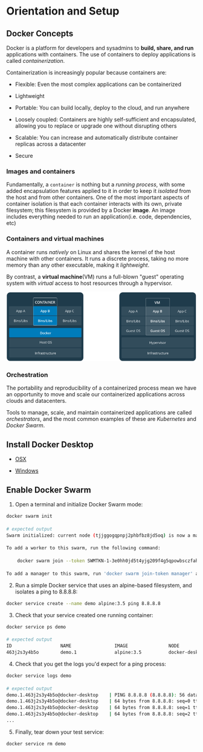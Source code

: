# Orientation and Setup

## Docker Concepts

Docker is a platform for developers and sysadmins to **build, share, and run** applications with containers. The use of containers to deploy applications is called *containerization*.

Containerization is increasingly popular because containers are:

- Flexible: Even the most complex applications can be containerized

- Lightweight

- Portable: You can build locally, deploy to the cloud, and run anywhere

- Loosely coupled: Containers are highly self-sufficient and encapsulated, allowing you to replace or upgrade one without disrupting others

- Scalable: You can increase and automatically distribute container replicas across a datacenter

- Secure

### Images and containers

Fundamentally, a `container` is nothing but a *running process*, with some added encapsulation features applied to it in order to keep it *isolated* from the host and from other containers. One of the most important aspects of container isolation is that each container interacts with its own, private filesystem; this filesystem is provided by a Docker **image**. An image includes everything needed to run an application(i.e. code, dependencies, etc)

### Containers and virtual machines

A container runs *natively* on Linux and shares the kernel of the host machine with other containers. It runs a discrete process, taking no more memory than any other executable, making it *lightweight*.

By contrast, a **virtual machine**(VM) runs a full-blown "guest" operating system with *virtual* access to host resources through a hypervisor.

![Containers and VMs](./Resources/001-Containers_and_VMs.png)

### Orchestration

The portability and reproducibility of a containerized process mean we have an opportunity to move and scale our containerized applications across clouds and datacenters.

Tools to manage, scale, and maintain containerized applications are called *orchestrators*, and the most common examples of these are *Kubernetes* and *Docker Swarm*.

## Install Docker Desktop

- [OSX](https://docs.docker.com/docker-for-mac/install/)

- [Windows](https://docs.docker.com/docker-for-windows/install/)

## Enable Docker Swarm

1. Open a terminal and initialize Docker Swarm mode:

```bash
docker swarm init

# expected output
Swarm initialized: current node (tjjggogqpnpj2phbfbz8jd5oq) is now a manager.

To add a worker to this swarm, run the following command:

    docker swarm join --token SWMTKN-1-3e0hh0jd5t4yjg209f4g5qpowbsczfahv2dea9a1ay2l8787cf-2h4ly330d0j917ocvzw30j5x9 192.168.65.3:2377

To add a manager to this swarm, run 'docker swarm join-token manager' and follow the instructions.
```

2. Run a simple Docker service that uses an alpine-based filesystem, and isolates a ping to 8.8.8.8:

```bash
docker service create --name demo alpine:3.5 ping 8.8.8.8
```

3. Check that your service created one running container:

```bash
docker service ps demo

# expected output
ID                  NAME                IMAGE               NODE                DESIRED STATE       CURRENT STATE           ERROR               PORTS
463j2s3y4b5o        demo.1              alpine:3.5          docker-desktop      Running             Running 8 seconds ago
```

4. Check that you get the logs you'd expect for a ping process:

```bash
docker service logs demo

# expected output
demo.1.463j2s3y4b5o@docker-desktop    | PING 8.8.8.8 (8.8.8.8): 56 data bytes
demo.1.463j2s3y4b5o@docker-desktop    | 64 bytes from 8.8.8.8: seq=0 ttl=37 time=13.005 ms
demo.1.463j2s3y4b5o@docker-desktop    | 64 bytes from 8.8.8.8: seq=1 ttl=37 time=13.847 ms
demo.1.463j2s3y4b5o@docker-desktop    | 64 bytes from 8.8.8.8: seq=2 ttl=37 time=41.296 ms
...
```

5. Finally, tear down your test service:

```bash
docker service rm demo
```